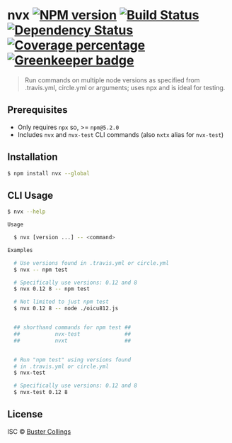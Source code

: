 # nvx [![NPM version][npm-image]][npm-url] [![Build Status][travis-image]][travis-url] [![Dependency Status][daviddm-image]][daviddm-url] [![Coverage percentage][coveralls-image]][coveralls-url] [![Greenkeeper badge][greenkeeper-image]][greenkeeper-url]

> Run commands on multiple node versions as specified from .travis.yml, circle.yml or arguments; uses npx and is ideal for testing.

## Prerequisites

- Only requires `npx` so, >= `npm@5.2.0`
- Includes `nvx` and `nvx-test` CLI commands (also `nxtx` alias for `nvx-test`)

## Installation

```sh
$ npm install nvx --global
```

## CLI Usage

```sh
$ nvx --help

Usage

  $ nvx [version ...] -- <command>

Examples

  # Use versions found in .travis.yml or circle.yml
  $ nvx -- npm test

  # Specifically use versions: 0.12 and 8
  $ nvx 0.12 8 -- npm test

  # Not limited to just npm test
  $ nvx 0.12 8 -- node ./oicu812.js


  ## shorthand commands for npm test ##
  ##           nvx-test              ##
  ##           nvxt                  ##


  # Run "npm test" using versions found
  # in .travis.yml or circle.yml
  $ nvx-test

  # Specifically use versions: 0.12 and 8
  $ nvx-test 0.12 8
```

## License

ISC © [Buster Collings](https://about.me/buster)

[npm-image]: https://badge.fury.io/js/nvx.svg
[npm-url]: https://npmjs.org/package/nvx
[travis-image]: https://travis-ci.org/busterc/nvx.svg?branch=master
[travis-url]: https://travis-ci.org/busterc/nvx
[daviddm-image]: https://david-dm.org/busterc/nvx.svg?theme=shields.io
[daviddm-url]: https://david-dm.org/busterc/nvx
[coveralls-image]: https://coveralls.io/repos/busterc/nvx/badge.svg
[coveralls-url]: https://coveralls.io/r/busterc/nvx
[greenkeeper-image]: https://badges.greenkeeper.io/busterc/nvx.svg
[greenkeeper-url]: https://greenkeeper.io/
